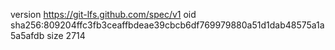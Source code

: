 version https://git-lfs.github.com/spec/v1
oid sha256:809204ffc3fb3ceaffbdeae39cbcb6df769979880a51d1dab48575a1a5a5afdb
size 2714
